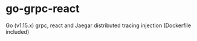 # go-grpc-react
Go (v1.15.x) grpc, react and Jaegar distributed tracing injection (Dockerfile included)
